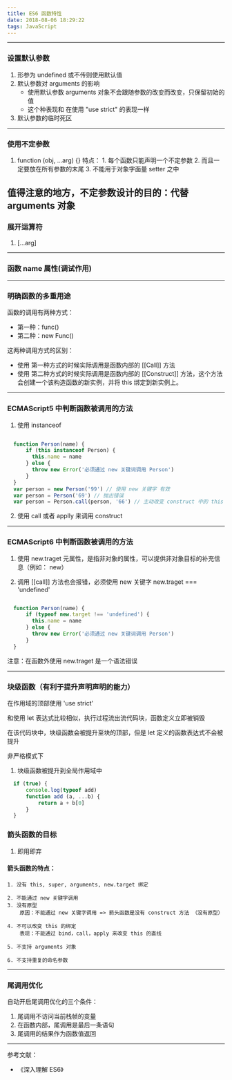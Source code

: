```yaml
---
title: ES6 函数特性
date: 2018-08-06 18:29:22
tags: JavaScript
---
```


---------

### 设置默认参数
  1. 形参为 undefined 或不传则使用默认值
  2. 默认参数对 arguments 的影响
     - 使用默认参数 arguments 对象不会跟随参数的改变而改变，只保留初始的值
     - 这个种表现和 在使用 "use strict" 的表现一样
  3. 默认参数的临时死区
---------

### 使用不定参数

  1. function (obj, ...arg) {}
  特点：
    1. 每个函数只能声明一个不定参数
    2. 而且一定要放在所有参数的末尾
    3. 不能用于对象字面量 setter 之中

  值得注意的地方，不定参数设计的目的：代替 arguments 对象
---------

### 展开运算符
  1. [...arg]
---------

### 函数 name 属性(调试作用)
---------

### 明确函数的多重用途

函数的调用有两种方式：
  * 第一种：func()
  * 第二种：new Func()

这两种调用方式的区别：
  * 使用 第一种方式的时候实际调用是函数内部的 [[Call]] 方法
  * 使用 第二种方式的时候实际调用是函数内部的 [[Construct]] 方法，这个方法会创建一个该构造函数的新实例，并将 this 绑定到新实例上。
---------

### ECMAScript5 中判断函数被调用的方法
  1. 使用 instanceof

```js

  function Person(name) {
      if (this instanceof Person) {
        this.name = name
      } else {
        throw new Error('必须通过 new 关键词调用 Person')
      }
  }
  var person = new Person('99') // 使用 new 关键字 有效
  var person = Person('69') // 抛出错误
  var person = Person.call(person, '66') // 主动改变 construct 中的 this 绑定 有效

```

  2. 使用 call 或者 applly 来调用 construct
---------

### ECMAScript6 中判断函数被调用的方法

  1. 使用 new.traget 元属性，是指非对象的属性，可以提供非对象目标的补充信息（例如： new）

  2. 调用 [[call]] 方法也会报错，必须使用 new 关键字 new.traget === 'undefined'

```js

  function Person(name) {
      if (typeof new.target !== 'undefined') {
        this.name = name
      } else {
        throw new Error('必须通过 new 关键词调用 Person')
      }
  }

```

  注意：在函数外使用 new.traget 是一个语法错误

---------

### 块级函数（有利于提升声明声明的能力）

在作用域的顶部使用 'use strict'


和使用 let 表达式比较相似，执行过程流出流代码块，函数定义立即被销毁

在该代码块中，块级函数会被提升至块的顶部，但是 let 定义的函数表达式不会被提升

非严格模式下
  1. 块级函数被提升到全局作用域中

```js
  if (true) {
      console.log(typeof add)
      function add (a, ...b) {
          return a + b[0]
      }
  }
```

### 箭头函数的目标

  1. 即用即弃

  #### 箭头函数的特点：

    1. 没有 this, super, arguments, new.target 绑定

    2. 不能通过 new 关键字调用
    3. 没有原型
        原因：不能通过 new 关键字调用 => 箭头函数是没有 construct 方法 （没有原型）

    4. 不可以改变 this 的绑定
        表现：不能通过 bind，call，apply 来改变 this 的直线

    5. 不支持 arguments 对象

    6. 不支持重复的命名参数

---------

### 尾调用优化
  自动开启尾调用优化的三个条件：

  1. 尾调用不访问当前栈帧的变量
  2. 在函数内部，尾调用是最后一条语句
  3. 尾调用的结果作为函数值返回
---------  

参考文献：

* 《深入理解 ES6》

